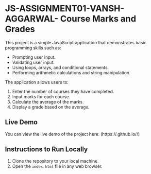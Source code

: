 # JS-ASSIGNMENT01-VANSH-AGGARWAL- Course Marks and Grades

This project is a simple JavaScript application that demonstrates basic programming skills such as:
- Prompting user input.
- Validating user input.
- Using loops, arrays, and conditional statements.
- Performing arithmetic calculations and string manipulation.

The application allows users to:
1. Enter the number of courses they have completed.
2. Input marks for each course.
3. Calculate the average of the marks.
4. Display a grade based on the average.

## Live Demo

You can view the live demo of the project here: (https://<VANSHAGGARWAL5>.github.io/<JS-ASSIGNMENT01-VANSH-AGGARWAL>/)

## Instructions to Run Locally
1. Clone the repository to your local machine.
2. Open the `index.html` file in any web browser.

